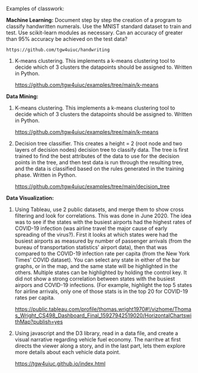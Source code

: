 Examples of classwork:
 
 **Machine Learning:**
Document step by step the creation of a program to classify handwritten numerals.  Use the MNIST standard dataset to train and test.  Use scikit-learn modules as necessary.  Can an accuracy of greater than 95% accuracy be achieved on the test data?

    https://github.com/tgw4uiuc/handwriting

        

1. K-means clustering.  This implements a k-means clustering tool to decide which of 3 clusters the datapoints should be assigned to.  Written in Python.

    https://github.com/tgw4uiuc/examples/tree/main/k-means
    
 **Data Mining:**
    

1. K-means clustering.  This implements a k-means clustering tool to decide which of 3 clusters the datapoints should be assigned to.  Written in Python.

    https://github.com/tgw4uiuc/examples/tree/main/k-means


2. Decision tree classifier.  This creates a height = 2 (root node and two layers of decision nodes) decision tree to classify data.  The tree is first trained to find the best attributes of the data to use for the decision points in the tree, and then test data is run through the resulting tree, and the data is classified based on the rules generated in the training phase.  Written in Python.

    https://github.com/tgw4uiuc/examples/tree/main/decision_tree


**Data Visualization:**


1.  Using Tableau, use 2 public datasets, and merge them to show cross filtering and look for correlations.  This was done in June 2020.  The idea was to see if the states with the busiest airports had the highest rates of COVID-19 infection (was airline travel the major cause of early spreading of the virus?).  First it looks at which states were had the busiest airports as measured by number of passenger arrivals (from the bureau of transportation statistics' airport data), then that was compared to the COVID-19 infection rate per capita (from the New York Times' COVID dataset).  You can select any state in either of the bar graphs, or in the map, and the same state will be highlighted in the others.  Multiple states can be highlighted by holding the control key.  It did not show a strong correlation between states with the busiest airpors and COVID-19 infections.  (For example, highlight the top 5 states for airline arrivals, only one of those stats is in the top 20 for COVID-19 rates per capita.

    https://public.tableau.com/profile/thomas.wright1970#!/vizhome/Thomas_Wright_CS498_Dashboard_Final_15927942519020/HorizontalChartswithMap?publish=yes
    
    

2.  Using javascript and the D3 library, read in a data file, and create a visual narrative regarding vehicle fuel economy.  The narritve at first directs the viewer along a story, and in the last part, lets them explore more details about each vehicle data point.

    https://tgw4uiuc.github.io/index.html
